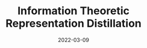 ---
title: "Information Theoretic Representation Distillation"
collection: publications
permalink: /publication/2022-03-09-information-theoretic-representation-distillation
excerpt: 'In this work, we proposed an information-theoretic setting for representation distillation. 
Using this framework, we introduce two novel distillation losses that are
very simple and computationally inexpensive to adopt into most deep learning pipelines. We have shown the superiority of our approach compared to
methods of similar computational costs on standard classification benchmarks.
Furthermore, we have shown the applicability of our method to binary networks,
whereby we begin to bridge the performance gap between full-precision and
binary networks.'
date: 2022-03-09
venue: 'arXiv'
paperurl: 'https://arxiv.org/abs/2112.00459'
citation: 'Miles, R., Rodríguez, A. L., & Mikolajczyk, K. (2021). Information Theoretic Representation Distillation.'
---